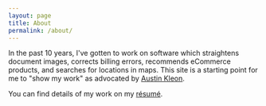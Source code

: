 ```yaml
---
layout: page
title: About
permalink: /about/
---
```


In the past 10 years, I've gotten to work on software which straightens document images, corrects billing errors, 
recommends eCommerce products, and searches for locations in maps.
This site is a starting point for me to "show my work" as advocated by [Austin Kleon][show-your-work].

You can find details of my work on my [résumé][github-resume].

[show-your-work]: https://austinkleon.com/show-your-work/
[github-resume]: https://github.com/ericdoi/resume/blob/master/eric_doi_resume.pdf